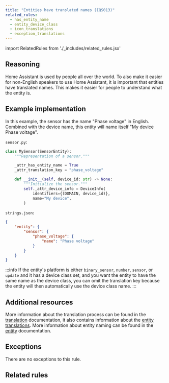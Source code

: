 ```yaml
---
title: "Entities have translated names (IQS013)"
related_rules:
  - has_entity_name
  - entity_device_class
  - icon_translations
  - exception_translations
---
```

import RelatedRules from './_includes/related_rules.jsx'

## Reasoning

Home Assistant is used by people all over the world.
To also make it easier for non-English speakers to use Home Assistant, it is important that entities have translated names.
This makes it easier for people to understand what the entity is.

## Example implementation

In this example, the sensor has the name "Phase voltage" in English.
Combined with the device name, this entity will name itself "My device Phase voltage".

`sensor.py`:
```python {5} showLineNumbers
class MySensor(SensorEntity):
    """Representation of a sensor."""

    _attr_has_entity_name = True
    _attr_translation_key = "phase_voltage"

    def __init__(self, device_id: str) -> None:
        """Initialize the sensor."""
        self._attr_device_info = DeviceInfo(
            identifiers={(DOMAIN, device_id)},
            name="My device",
        )
```

`strings.json`:
```json {5} showLineNumbers
{
    "entity": {
        "sensor": {
            "phase_voltage": {
                "name": "Phase voltage"
            }
        }
    }
}
```

:::info
If the entity's platform is either `binary_sensor`, `number`, `sensor`, or `update` and it has a device class set, and you want the entity to have the same name as the device class, you can omit the translation key because the entity will then automatically use the device class name.
:::

## Additional resources

More information about the translation process can be found in the [translation](../../../internationalization/core) documentation, it also contains information about the [entity translations](../../../internationalization/core#name-of-entities).
More information about entity naming can be found in the [entity](../../entity#has_entity_name-true-mandatory-for-new-integrations) documentation.

## Exceptions

There are no exceptions to this rule.

## Related rules

<RelatedRules relatedRules={frontMatter.related_rules}></RelatedRules>